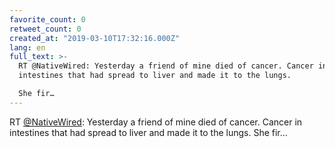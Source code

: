 ```yaml
---
favorite_count: 0
retweet_count: 0
created_at: "2019-03-10T17:32:16.000Z"
lang: en
full_text: >-
  RT @NativeWired: Yesterday a friend of mine died of cancer. Cancer in
  intestines that had spread to liver and made it to the lungs.

  She fir…
---
```


RT [@NativeWired](https://twitter.com/NativeWired): Yesterday a friend of mine
died of cancer. Cancer in intestines that had spread to liver and made it to the
lungs. She fir…

